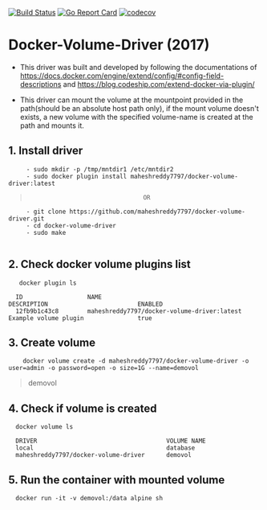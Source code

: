 [![Build Status](https://travis-ci.org/maheshreddy7797/docker-volume-driver.svg?branch=master)](https://travis-ci.org/maheshreddy7797/docker-volume-driver) [![Go Report Card](https://goreportcard.com/badge/github.com/maheshreddy7797/docker-volume-driver)](https://goreportcard.com/report/github.com/maheshreddy7797/docker-volume-driver) [![codecov](https://codecov.io/gh/maheshreddy7797/docker-volume-driver/branch/master/graph/badge.svg)](https://codecov.io/gh/maheshreddy7797/docker-volume-driver)

# Docker-Volume-Driver (2017)
  
   - This driver was built and developed by following the documentations of https://docs.docker.com/engine/extend/config/#config-field-descriptions and https://blog.codeship.com/extend-docker-via-plugin/
   
   - This driver can mount the volume at the mountpoint provided in the path(should be an absolute host path only), if the mount volume doesn't exists, a new volume with the specified volume-name is created at the path and mounts it.
  
## 1. Install driver
   ```
        - sudo mkdir -p /tmp/mntdir1 /etc/mntdir2
        - sudo docker plugin install maheshreddy7797/docker-volume-driver:latest
   ```
   >                                     OR
   ``` 
        - git clone https://github.com/maheshreddy7797/docker-volume-driver.git
        - cd docker-volume-driver
        - sudo make
        
   ```
## 2. Check docker volume plugins list
   ```
      docker plugin ls
   ```
      ID                  NAME                                              DESCRIPTION                         ENABLED
      12fb9b1c43c8        maheshreddy7797/docker-volume-driver:latest       Example volume plugin               true
        
## 3. Create volume
  
  ```Shell
      docker volume create -d maheshreddy7797/docker-volume-driver -o user=admin -o password=open -o size=1G --name=demovol
  ```
  > demovol
  
## 4. Check if volume is created
     
  ```
    docker volume ls
  ```
  ``` 
    DRIVER                                    VOLUME NAME
    local                                     database
    maheshreddy7797/docker-volume-driver      demovol
  ```

## 5. Run the container with mounted volume
  ```
    docker run -it -v demovol:/data alpine sh
  ```
